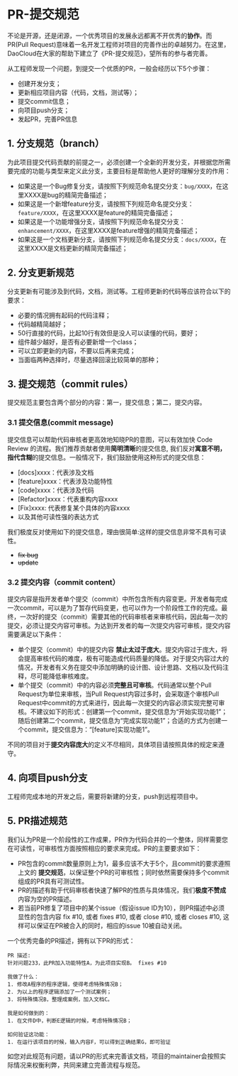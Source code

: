 # PR-提交规范

不论是开源，还是闭源，一个优秀项目的发展永远都离不开优秀的**协作**。而PR(Pull Request)意味着一名开发工程师对项目的完善作出的卓越努力。在这里，DaoCloud在大家的帮助下建立了《PR-提交规范》，望所有的参与者完善。

从工程师发现一个问题，到提交一个优质的PR，一般会经历以下5个步骤：

* 创建开发分支；
* 更新相应项目内容（代码，文档，测试等）；
* 提交commit信息；
* 向项目push分支；
* 发起PR，完善PR信息

## 1. 分支规范（branch）

为此项目提交代码贡献的前提之一，必须创建一个全新的开发分支，并根据您所需要完成的功能与类型来定义此分支，主要目标是帮助他人更好的理解分支的作用：

* 如果这是一个Bug修复分支，请按照下列规范命名提交分支：`bug/XXXX`，在这里XXXX是bug的精简完备描述；
* 如果这是一个新增feature分支，请按照下列规范命名提交分支：`feature/XXXX`，在这里XXXX是feature的精简完备描述；
* 如果这是一个功能增强分支，请按照下列规范命名提交分支：`enhancement/XXXX`，在这里XXXX是feature增强的精简完备描述；
* 如果这是一个文档更新分支，请按照下列规范命名提交分支：`docs/XXXX`，在这里XXXX是文档更新的精简完备描述；

## 2. 分支更新规范

分支更新有可能涉及到代码，文档，测试等。工程师更新的代码等应该符合以下的要求：

* 必要的情况拥有起码的代码注释；
* 代码越精简越好；
* 50行直接的代码，比起10行有效但是没人可以读懂的代码，要好；
* 组件越少越好，是否有必要新增一个class；
* 可以立即更新的内容，不要以后再来完成；
* 当面临两种选择时，尽量选择回滚比较简单的那种； 

## 3. 提交规范（commit rules）

提交规范主要包含两个部分的内容：第一，提交信息；第二，提交内容。

### 3.1 提交信息(commit message)

提交信息可以帮助代码审核者更高效地知晓PR的意图，可以有效加快 Code Review 的流程。我们推荐贡献者使用**简明清晰**的提交信息, 我们反对**寓意不明，指代含糊**的提交信息。一般情况下，我们鼓励使用这种形式的提交信息：

* [docs]xxxx：代表涉及文档
* [feature]xxxx：代表涉及功能特性
* [code]xxxx：代表涉及代码
* [Refactor]xxxx：代表重构内容xxxx
* [Fix]xxxx: 代表修复某个具体的内容xxxx
* 以及其他可读性强的表达方式

我们极度反对使用如下的提交信息，理由很简单:这样的提交信息非常不具有可读性。

* ~~fix bug~~
* ~~update~~

### 3.2 提交内容（commit content）

提交内容是指开发者单个提交（commit）中所包含所有内容变更。开发者每完成一次commit，可以是为了暂存代码变更，也可以作为一个阶段性工作的完成。最终，一次好的提交（commit）需要其他的代码审核者来审核代码，因此每一次的提交，必须让提交内容可审核。为达到开发者的每一次提交内容可审核，提交内容需要满足以下条件：

* 单个提交（commit）中的提交内容 **禁止太过于庞大**。提交内容过于庞大，将会提高审核代码的难度，极有可能造成代码质量的降低。对于提交内容过大的情况，开发者有义务在提交中添加明确的设计图、设计思路、文档以及代码注释，尽可能降低审核难度。
* 单个提交（commit）中的内容必须**完整且可审核**。代码通常以整个Pull Request为单位来审核，当Pull Request内容过多时，会采取逐个审核Pull Request中commit的方式来进行，因此每一次提交的内容必须实现完整可审核。不建议如下的形式：创建第一个commit，提交信息为“开始实现功能1”；随后创建第二个commit，提交信息为“完成实现功能1”；合适的方式为创建一个commit，提交信息为：“[feature]实现功能1”。

不同的项目对于**提交内容庞大**的定义不尽相同，具体项目请按照具体的规定来遵守。

## 4. 向项目push分支

工程师完成本地的开发之后，需要将新建的分支，push到远程项目中。

## 5. PR描述规范

我们认为PR是一个阶段性的工作成果，PR作为代码合并的一个整体，同样需要您在可读性，可审核性方面按照相应的要求来完成。PR的主要要求如下：

* PR包含的commit数量原则上为1，最多应该不大于5个，且commit的要求遵照上文的 **提交规范**，以保证整个PR的可审核性；同时依然需要保持多个commit组成的PR具有可测试性。
* PR的描述有助于代码审核者快速了解PR的性质与具体情况，我们**极度不赞成**内容为空的PR描述。
* 若当前PR修复了项目中的某个issue（假设issue ID为10），则PR描述中必须显性的包含内容 fix #10, 或者 fixes #10, 或者 close #10, 或者 closes #10, 这样可以保证在PR被合入的同时，相应的issue 10被自动关闭。

一个优秀完备的PR描述，拥有以下PR的形式：

```
PR 描述:
针对问题233，此PR加入功能特性A，为此项目实现B。 fixes #10

我做了什么：
1. 修改A程序的程序逻辑，使得考虑特殊情况B；
2. 为以上的程序逻辑添加了一个测试案例；
3. 将特殊情况B，整理成案例，加入文档C。

我是如何做到的：
1. 在文件D中，判断E逻辑的时候，考虑特殊情况B；

如何验证这功能：
1. 在运行该项目的时候，输入内容F，可以得到正确结果G，即可验证

```

如您对此规范有问题，请以PR的形式来完善该文档，项目的maintainer会按照实际情况来权衡利弊，共同来建立完善流程与规范。
